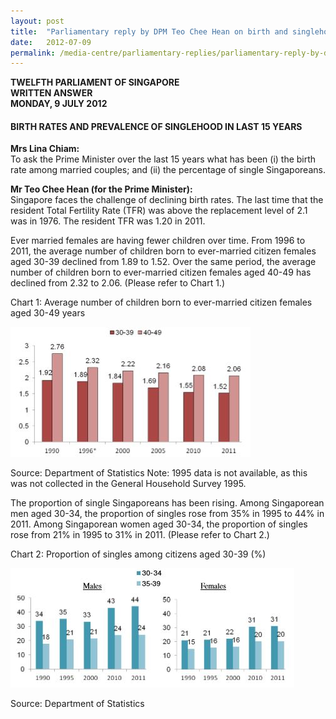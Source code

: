 ```yaml
---
layout: post
title:  "Parliamentary reply by DPM Teo Chee Hean on birth and singlehood rates"
date:   2012-07-09
permalink: /media-centre/parliamentary-replies/parliamentary-reply-by-dpm-teo-chee-hean-on-9-jul-2012/
---
```


**TWELFTH PARLIAMENT OF SINGAPORE  
WRITTEN ANSWER  
MONDAY, 9 JULY 2012**
       
#### BIRTH RATES AND PREVALENCE OF SINGLEHOOD IN LAST 15 YEARS

**Mrs Lina Chiam:**  
To ask the Prime Minister over the last 15 years what has been (i) the birth rate among married couples; and (ii) the percentage of single Singaporeans.   

**Mr Teo Chee Hean (for the Prime Minister):**  
Singapore faces the challenge of declining birth rates. The last time that the resident Total Fertility Rate (TFR) was above the replacement level of 2.1 was in 1976. The resident TFR was 1.20 in 2011.

Ever married females are having fewer children over time. From 1996 to 2011, the average number of children born to ever-married citizen females aged 30-39 declined from 1.89 to 1.52. Over the same period, the average number of children born to ever-married citizen females aged 40-49 has declined from 2.32 to 2.06. (Please refer to Chart 1.)

Chart 1: Average number of children born to ever-married citizen females aged 30-49 years

![birth-graph](/images/birth-graph.jpg)

Source: Department of Statistics 
Note: 1995 data is not available, as this was not collected in the General Household Survey 1995.

The proportion of single Singaporeans has been rising. Among Singaporean men aged 30-34, the proportion of singles rose from 35% in 1995 to 44% in 2011. Among Singaporean women aged 30-34, the proportion of singles rose from 21% in 1995 to 31% in 2011. (Please refer to Chart 2.)

Chart 2: Proportion of singles among citizens aged 30-39 (%)  

![GraphHood](/images/graphhood.jpg)  

Source: Department of Statistics
